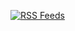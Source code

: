 [![RSS Feeds](https://github.com/oseart55/dashboard/actions/workflows/main.yml/badge.svg)](https://github.com/oseart55/dashboard/actions/workflows/main.yml)

